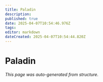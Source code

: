 ```yaml
---
title: Paladin
description: 
published: true
date: 2025-04-07T10:54:46.976Z
tags: 
editor: markdown
dateCreated: 2025-04-07T10:54:44.820Z
---
```


# Paladin

*This page was auto-generated from structure.*